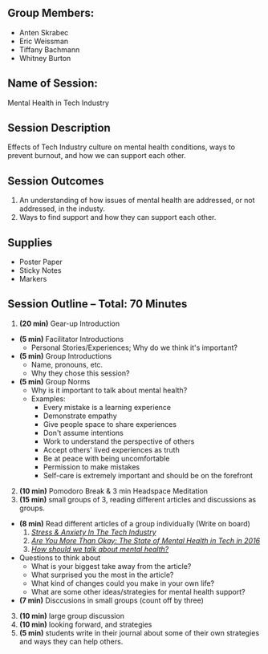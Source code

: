 ## Group Members:
- Anten Skrabec
- Eric Weissman
- Tiffany Bachmann
- Whitney Burton

## Name of Session: 
Mental Health in Tech Industry

## Session Description 
Effects of Tech Industry culture on mental health conditions, ways to prevent burnout, and how we can support each other.

## Session Outcomes 
1. An understanding of how issues of mental health are addressed, or not addressed, in the industy.
2. Ways to find support and how they can support each other.

## Supplies
- Poster Paper
- Sticky Notes
- Markers

## Session Outline – Total: 70 Minutes
1. **(20 min)** Gear-up Introduction
  - **(5 min)** Facilitator Introductions
    - Personal Stories/Experiences; Why do we think it's important?
  - **(5 min)** Group Introductions
    - Name, pronouns, etc.
    - Why they chose this session?
  - **(5 min)** Group Norms
    - Why is it important to talk about mental health?
    - Examples:
      - Every mistake is a learning experience
      - Demonstrate empathy
      - Give people space to share experiences
      - Don't assume intentions
      - Work to understand the perspective of others
      - Accept others' lived experiences as truth
      - Be at peace with being uncomfortable
      - Permission to make mistakes
      - Self-care is extremely important and should be on the forefront
2. **(10 min)** Pomodoro Break & 3 min Headspace Meditation
3. **(15 min)** small groups of 3, reading different articles and discussions as groups.
  - **(8 min)** Read different articles of a group individually (Write on board)
    1. *[Stress & Anxiety In The Tech Industry](https://risepsychology.com/blog/2017/10/30/stressintech)*
    2. *[Are You More Than Okay: The State of Mental Health in Tech in 2016](https://modelviewculture.com/pieces/are-you-more-than-okay-the-state-of-mental-health-in-tech-in-2016)*
    3. *[How should we talk about mental health?](https://ideas.ted.com/how-should-we-talk-about-mental-health/)*
  - Questions to think about
    - What is your biggest take away from the article?
    - What surprised you the most in the article?
    - What kind of changes could you make in your own life?
    - What are some other ideas/strategies for mental health support?
  - **(7 min)** Disccusions in small groups (count off by three)
3. **(10 min)** large group discussion
4. **(10 min)** looking forward, and strategies
5. **(5 min)** students write in their journal about some of their own strategies and ways they can help others.
